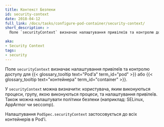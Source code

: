 ```yaml
---
title: Контекст Безпеки
id: security-context
date: 2018-04-12
full_link: /docs/tasks/configure-pod-container/security-context/
short_description: >
  Поле `securityContext` визначає налаштування привілеїв та контролю доступу для Podʼа або контейнера.

aka:
- Security Context
tags:
- security
---
```


Поле `securityContext` визначає налаштування привілеїв та контролю доступу для {{< glossary_tooltip text="Podʼа" term_id="pod" >}} або {{< glossary_tooltip text="контейнера" term_id="container" >}}.

<!--more-->

У `securityContext` можна визначити: користувача, яким виконуються процеси, групу, якою виконуються процеси, та налаштування привілеїв. Також можна налаштувати політики безпеки (наприклад: SELinux, AppArmor чи seccomp).

Налаштування `PodSpec.securityContext` застосовується до всіх контейнерів в Podʼі.
